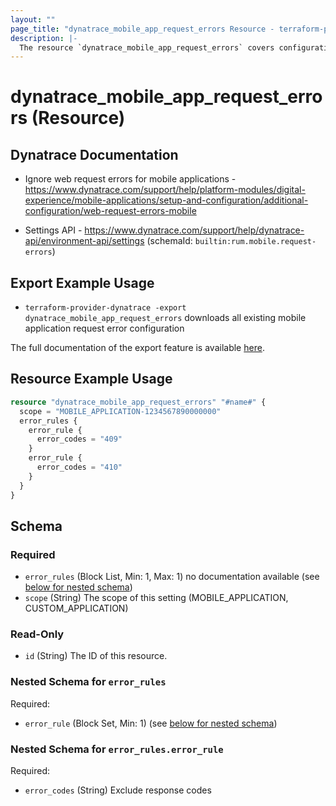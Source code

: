 ```yaml
---
layout: ""
page_title: "dynatrace_mobile_app_request_errors Resource - terraform-provider-dynatrace"
description: |-
  The resource `dynatrace_mobile_app_request_errors` covers configuration for mobile application request errors
---
```


# dynatrace_mobile_app_request_errors (Resource)

## Dynatrace Documentation

- Ignore web request errors for mobile applications - https://www.dynatrace.com/support/help/platform-modules/digital-experience/mobile-applications/setup-and-configuration/additional-configuration/web-request-errors-mobile

- Settings API - https://www.dynatrace.com/support/help/dynatrace-api/environment-api/settings (schemaId: `builtin:rum.mobile.request-errors`)

## Export Example Usage

- `terraform-provider-dynatrace -export dynatrace_mobile_app_request_errors` downloads all existing mobile application request error configuration

The full documentation of the export feature is available [here](https://registry.terraform.io/providers/dynatrace-oss/dynatrace/latest/docs/guides/export-v2).

## Resource Example Usage

```terraform
resource "dynatrace_mobile_app_request_errors" "#name#" {
  scope = "MOBILE_APPLICATION-1234567890000000"
  error_rules {
    error_rule {
      error_codes = "409"
    }
    error_rule {
      error_codes = "410"
    }
  }
}
```

<!-- schema generated by tfplugindocs -->
## Schema

### Required

- `error_rules` (Block List, Min: 1, Max: 1) no documentation available (see [below for nested schema](#nestedblock--error_rules))
- `scope` (String) The scope of this setting (MOBILE_APPLICATION, CUSTOM_APPLICATION)

### Read-Only

- `id` (String) The ID of this resource.

<a id="nestedblock--error_rules"></a>
### Nested Schema for `error_rules`

Required:

- `error_rule` (Block Set, Min: 1) (see [below for nested schema](#nestedblock--error_rules--error_rule))

<a id="nestedblock--error_rules--error_rule"></a>
### Nested Schema for `error_rules.error_rule`

Required:

- `error_codes` (String) Exclude response codes
 